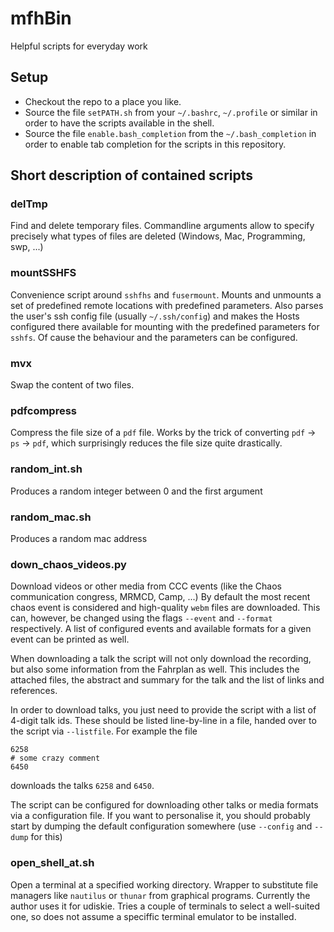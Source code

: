 # mfhBin
Helpful scripts for everyday work

## Setup
* Checkout the repo to a place you like.
* Source the file ``setPATH.sh`` from your ``~/.bashrc``, ``~/.profile`` or similar in order to have the scripts available in the shell.
* Source the file ``enable.bash_completion`` from the ``~/.bash_completion`` in order to enable tab completion for the scripts in this repository.

## Short description of contained scripts
### delTmp
Find and delete temporary files. Commandline arguments allow to specify precisely what types of files are deleted (Windows, Mac, Programming, swp, ...)

### mountSSHFS
Convenience script around ``sshfhs`` and ``fusermount``. Mounts and unmounts a set of predefined remote locations with predefined parameters.
Also parses the user's ssh config file (usually ``~/.ssh/config``) and makes the Hosts configured there available for mounting with the predefined
parameters for ``sshfs``. Of cause the behaviour and the parameters can be configured.

### mvx
Swap the content of two files. 

### pdfcompress
Compress the file size of a ``pdf`` file. Works by the trick of converting ``pdf`` -> ``ps`` -> ``pdf``, which surprisingly reduces the file size quite drastically.

### random_int.sh
Produces a random integer between 0 and the first argument

### random_mac.sh
Produces a random mac address

### down_chaos_videos.py
Download videos or other media from CCC events (like the Chaos communication congress, MRMCD, Camp, ...)
By default the most recent chaos event is considered and high-quality ``webm`` files are downloaded.
This can, however, be changed using the flags ``--event`` and ``--format`` respectively. 
A list of configured events and available formats for a given event can be printed as well.

When downloading a talk the script will not only download the recording, but also some information from the Fahrplan as well.
This includes the attached files, the abstract and summary for the talk and the list of links and references.

In order to download talks, you just need to provide the script with a list of 4-digit talk ids. 
These should be listed line-by-line in a file, handed over to the script via ``--listfile``.
For example the file 
```
6258
# some crazy comment
6450
```
downloads the talks ``6258`` and ``6450``. 

The script can be configured for downloading other talks or media formats via a configuration file. 
If you want to personalise it, you should probably start by dumping the default configuration somewhere (use ``--config`` and ``--dump`` for this)

### open_shell_at.sh
Open a terminal at a specified working directory. 
Wrapper to substitute file managers like ``nautilus`` or ``thunar`` from graphical programs.
Currently the author uses it for udiskie.
Tries a couple of terminals to select a well-suited one, so does not assume a speciffic terminal emulator to be installed.
